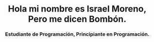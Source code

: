 <h1 align="center">Hola mi nombre es Israel Moreno, Pero me dicen Bombón.</h1>
<h3 align="center">Estudiante de Programación, Principiante en Programación.</h3>
